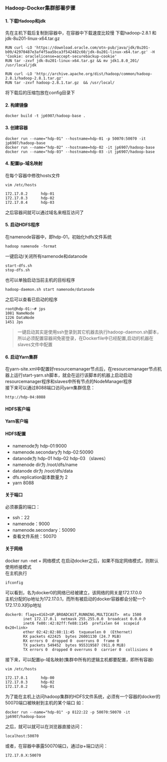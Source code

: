 ### Hadoop-Docker集群部署步骤
#### 1. 下载Hadoop和jdk
先在主机下载后复制到容器中，在容器中下载速度比较慢
下载hadoop-2.8.1 和jdk-8u201-linux-x64.tar.gz
```
RUN curl -LO 'https://download.oracle.com/otn-pub/java/jdk/8u201-b09/42970487e3af4f5aa5bca3f542482c60/jdk-8u201-linux-x64.tar.gz' -H 'Cookie: oraclelicense=accept-securebackup-cookie'
RUN tar -zxvf jdk-8u201-linux-x64.tar.gz && mv jdk1.8.0_201/ /usr/local/jdk
```
```
RUN curl -LO 'http://archive.apache.org/dist/hadoop/common/hadoop-2.8.1/hadoop-2.8.1.tar.gz' 
RUN tar -zxvf hadoop-2.8.1.tar.gz  && /usr/local/
```
将下载后的压缩包放在config目录下
#### 2. 构建镜像
```
docker build -t jp6907/hadoop-base .
```

#### 3. 创建容器
```
docker run --name="hdp-01" --hostname=hdp-01 -p 50070:50070 -it jp6907/hadoop-base
docker run --name="hdp-02" --hostname=hdp-02 -it jp6907/hadoop-base
docker run --name="hdp-03" --hostname=hdp-03 -it jp6907/hadoop-base
```

#### 4. 配置ip-域名映射
在每个容器中修改hosts文件
```
vim /etc/hosts

172.17.0.2      hdp-01
172.17.0.3      hdp-02
172.17.0.4      hdp-03
```
之后容器间就可以通过域名来相互访问了

#### 5. 启动HDFS程序
在namenode容器中，即hdp-01，初始化hdfs文件系统
```
hadoop namenode -format
```
一键启动/关闭所有namenode和datanode
```
start-dfs.sh
stop-dfs.sh
```
也可以单独启动当前主机的目标程序
```
hadoop-daemon.sh start namenode/datanode
```
之后可以查看已启动的程序
```
root@hdp-01:~# jps                 
1081 NameNode
1226 DataNode
1451 Jps
```
> 一键启动其实是使用ssh登录到其它机器去执行hadoop-daemon.sh脚本，所以必须配置容器间免密登录，在Dockerfile中已经配置,启动的机器在slaves文件中配置


#### 6. 启动Yarn集群
在yarn-site.xml中配置好resourcemanager节点后，在resourcemanager节点机器上运行start-yarn.sh脚本，就会在运行该脚本的机器上启动启动resourcemanager程序和slaves中所有节点的NodeManager程序             
接下来可以通过8088端口访问yarn集群信息：
```
http://hdp-04:8088
```

#### HDFS客户端

#### Yarn客户端


#### HDFS配置
- namenode为 hdp-01:9000
- namenode.secondary为 hdp-02:50090
- datanode为 hdp-01 hdp-02 hdp-03 （slaves）
- namenode dir为 /root/dfs/name
- datanode dir为 /root/dfs/data
- dfs.replication副本数量为 2
- yarn 8088

#### 关于端口
必须暴露的端口：
- ssh：22
- namenode：9000
- namenode.secondary：50090
- 查看文件系统：50070

#### 关于网络
docker run -net + 网络模式
在启动docker之后，如果不指定网络模式，则默认使用桥接模式          
在主机执行
```
ifconfig
```
可以看到，名为docker0的网络已经被建立，该网络的网关是172.17.0.0           
主机分配的ip地址为172.17.0.1，而所有被启动的docker容器都会分配一个172.17.0.X的ip地址
```
docker0: flags=4163<UP,BROADCAST,RUNNING,MULTICAST>  mtu 1500
        inet 172.17.0.1  netmask 255.255.0.0  broadcast 0.0.0.0
        inet6 fe80::42:82ff:fe88:1145  prefixlen 64  scopeid 0x20<link>
        ether 02:42:82:88:11:45  txqueuelen 0  (Ethernet)
        RX packets 422425  bytes 26001130 (24.7 MiB)
        RX errors 0  dropped 0  overruns 0  frame 0
        TX packets 549452  bytes 955319587 (911.0 MiB)
        TX errors 0  dropped 0 overruns 0  carrier 0  collisions 0
```
接下来，可以配置ip-域名映射(集群中所有的逻辑主机都要配置，即所有容器)
```
vim /etc/hosts

172.17.0.1      hdp-00
172.17.0.3      hdp-02
172.17.0.2      hdp-01
```
为了能在主机上访问hadoop集群的HDFS文件系统，必须有一个容器的docker的50070端口被映射到主机的某个端口
如：
```
docker run --name="hdp-01" -p 8122:22 -p 50070:50070 -it jp6907/hadoop-base
```
之后，就可以就可以在浏览器直接访问：
```
localhost:50070
```
或者，在容器中暴露50070端口，通过ip+端口访问：
```
172.17.0.X:50070
```

